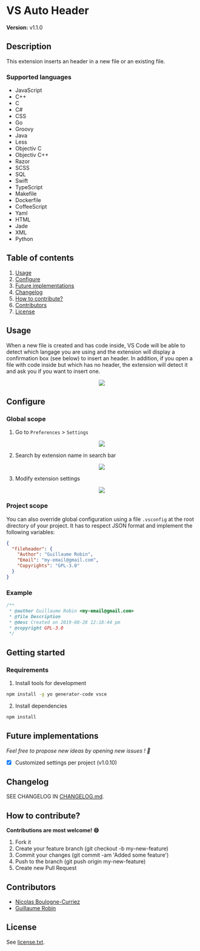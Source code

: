 # VS Auto Header

**Version:** v1.1.0

## Description

This extension inserts an header in a new file or an existing file.

### Supported languages

- JavaScript
- C++
- C
- C#
- CSS
- Go
- Groovy
- Java
- Less
- Objectiv C
- Objectiv C++
- Razor
- SCSS
- SQL
- Swift
- TypeScript
- Makefile
- Dockerfile
- CoffeeScript
- Yaml
- HTML
- Jade
- XML
- Python

## Table of contents

1. [Usage](#usage)
2. [Configure](#configure)
3. [Future implementations](#future-implementations)
4. [Changelog](#changelog)
5. [How to contribute?](#how-to-contribute)
6. [Contributors](#contributors)
7. [License](#license)

## Usage

When a new file is created and has code inside, VS Code will be able to detect which langage you are using and the extension will display a confirmation box (see below) to insert an header. In addition, if you open a file with code inside but which has no header, the extension will detect it and ask you if you want to insert one.

<p align="center">
  <img src="https://github.com/cesumilo/vs-auto-header/raw/master/docs/img/confirmation.png" />
</p>

## Configure

### Global scope

1. Go to `Preferences` > `Settings`

<p align="center">
  <img src="https://github.com/cesumilo/vs-auto-header/raw/master/docs/img/preferences.png" />
</p>

2. Search by extension name in search bar

<p align="center">
  <img src="https://github.com/cesumilo/vs-auto-header/raw/master/docs/img/search.png" />
</p>

3. Modify extension settings

<p align="center">
  <img src="https://github.com/cesumilo/vs-auto-header/raw/master/docs/img/settings.png" />
</p>

### Project scope

You can also override global configuration using a file `.vsconfig` at the root directory of your project. It has to respect JSON format and implement the following variables:

```json
{
  "fileheader": {
    "Author": "Guillaume Robin",
    "Email": "my-email@gmail.com",
    "Copyrights": "GPL-3.0"
  }
}
```

### Example

```javascript
/**
 * @author Guillaume Robin <my-email@gmail.com>
 * @file Description
 * @desc Created on 2019-08-28 12:18:44 pm
 * @copyright GPL-3.0
 */
```

## Getting started

### Requirements

1. Install tools for development

```bash
npm install -g yo generator-code vsce
```

2. Install dependencies

```bash
npm install
```

## Future implementations

_Feel free to propose new ideas by opening new issues ! :rocket:_

- [x] Customized settings per project (v1.0.10)

## Changelog

SEE CHANGELOG IN [CHANGELOG.md](CHANGELOG.md).

## How to contribute?

**Contributions are most welcome! :smile:**

1. Fork it
2. Create your feature branch (git checkout -b my-new-feature)
3. Commit your changes (git commit -am 'Added some feature')
4. Push to the branch (git push origin my-new-feature)
5. Create new Pull Request

## Contributors

- [Nicolas Boulogne-Curriez](https://github.com/iXtazia)
- [Guillaume Robin](https://github.com/cesumilo)

## License

See [license.txt](license.txt).
